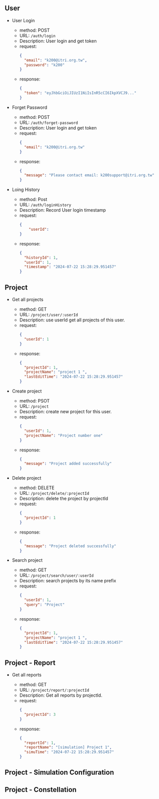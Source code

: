 ## User

- User Login

  - method: POST
  - URL: `/auth/login`
  - Description: User login and get token
  - request:
    ```json
    {
      "email": "k200@itri.org.tw",
      "password": "k200"
    }
    ```
  - response:
    ```json
    {
      "token": "eyJhbGciOiJIUzI1NiIsInR5cCI6IkpXVCJ9..."
    }
    ```

- Forget Password

  - method: POST
  - URL: `/auth/forget-password`
  - Description: User login and get token
  - request:
    ```json
    {
      "email": "k200@itri.org.tw"
    }
    ```
  - response:
    ```json
    {
      "message": "Please contact email: k200support@itri.org.tw"
    }
    ```

- Loing History

  - method: Post
  - URL: `/auth/loginHistory`
  - Description: Record User login timestamp
  - request:
    ```json
    {
        "userId":
    }
    ```
  - response:
    ```json
    {
      "historyId": 1,
      "userId": 1,
      "timestamp": "2024-07-22 15:28:29.951457"
    }
    ```

## Project

- Get all projects

  - method: GET
  - URL: `/project/user/:userId`
  - Description: use userId get all projects of this user.
  - request:
    ```json
    {
      "userId": 1
    }
    ```
  - response:
    ```json
    {
      "projectId": 1,
      "projectName": "project 1 ",
      "lastEditTime": "2024-07-22 15:28:29.951457"
    }
    ```

- Create project

  - method: PSOT
  - URL: `/project`
  - Description: create new project for this user.
  - request:
    ```json
    {
      "userId": 1,
      "projectName": "Project number one"
    }
    ```
  - response:
    ```json
    {
      "message": "Project added successfully"
    }
    ```

- Delete project

  - method: DELETE
  - URL: `/project/delete/:projectId`
  - Description: delete the project by projectId
  - request:
    ```json
    {
      "projectId": 1
    }
    ```
  - response:
    ```json
    {
      "message": "Project deleted successfully"
    }
    ```

- Search project

  - method: GET
  - URL: `/project/search/user/:userId`
  - Description: search projects by its name prefix
  - request:
    ```json
    {
      "userId": 1,
      "query": "Project"
    }
    ```
  - response:
    ```json
    {
      "projectId": 1,
      "projectName": "project 1 ",
      "lastEditTime": "2024-07-22 15:28:29.951457"
    }
    ```

## Project - Report

- Get all reports

  - method: GET
  - URL: `/project/report/:projectId`
  - Description: Get all reports by projectId.
  - request:
    ```json
    {
      "projectId": 3
    }
    ```
  - response:
    ```json
    {
      "reportId": 1,
      "reportName": "[simulation] Project 1",
      "simuTime": "2024-07-22 15:28:29.951457"
    }
    ```

## Project - Simulation Configuration

## Project - Constellation
